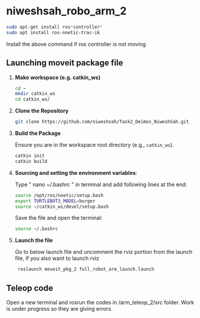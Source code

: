 # niweshsah_robo_arm_2

```bash
sudo apt-get install ros*controller*
sudo apt install ros-noetic-trac-ik
```

Install the above command if ros controller is not moving



## Launching moveit package file

1.  **Make workspace (e.g. catkin_ws)**

     ```bash
    cd ~
    mkdir catkin_ws
    cd catkin_ws/
    
    ```

2.  **Clone the Repository**

    ```bash
    git clone https://github.com/niweshsah/Task2_Deimos_NiweshSah.git
    ```

3. **Build the Package**

    Ensure you are in the workspace root directory (e.g., `catkin_ws`).

    ```bash
    catkin init
    catkin build
    ```
4. **Sourcing and setting the environment variables**:

     Type " nano ~/.bashrc " in terminal and add following lines at the end:

     ```bash
    source /opt/ros/noetic/setup.bash
     export TURTLEBOT3_MODEL=burger
     source ~/catkin_ws/devel/setup.bash
     ```

     Save the file and open the terminal:
      ```bash
    source ~/.bashrc
    ```

5. **Launch the file**

   Go to below launch file and uncomment the rviz portion from the launch file, if you also want to launch rviz

   ```bash
    roslaunch moveit_pkg_2 full_robot_arm_launch.launch
   ```


## Teleop code

 Open a new terminal and rosrun the codes in /arm_teleop_2/src folder. Work is under progress so they are giving errors

